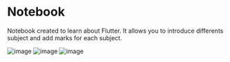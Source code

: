 # Notebook
Notebook created to learn about Flutter. It allows you to introduce differents subject and add marks for each subject.


![image](https://github.com/dangar16/cuaderno_notas/assets/95357264/2990bbc7-4262-43a7-9f27-3af9a9027706)
![image](https://github.com/dangar16/cuaderno_notas/assets/95357264/8cf8b287-41f2-4bb1-8b68-0b7ad84e0940)
![image](https://github.com/dangar16/cuaderno_notas/assets/95357264/8f6b3a03-969f-4142-9d21-91f5792bdb65)
